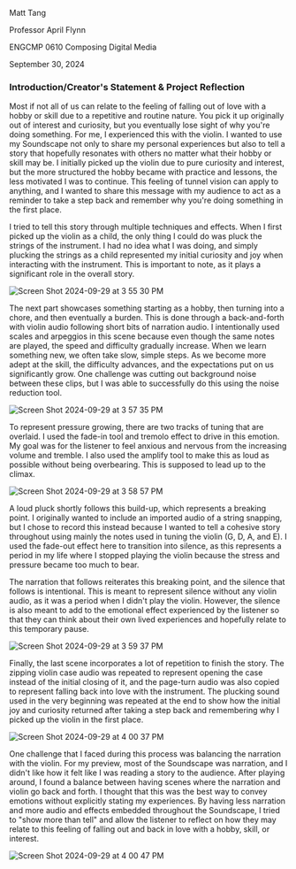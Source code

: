 Matt Tang

Professor April Flynn

ENGCMP 0610 Composing Digital Media

September 30, 2024

### Introduction/Creator's Statement & Project Reflection
Most if not all of us can relate to the feeling of falling out of love with a hobby or skill due to a repetitive and routine nature. You pick it up originally out of interest and curiosity, but you eventually lose sight of why you're doing something. For me, I experienced this with the violin. I wanted to use my Soundscape not only to share my personal experiences but also to tell a story that hopefully resonates with others no matter what their hobby or skill may be. I initially picked up the violin due to pure curiosity and interest, but the more structured the hobby became with practice and lessons, the less motivated I was to continue. This feeling of tunnel vision can apply to anything, and I wanted to share this message with my audience to act as a reminder to take a step back and remember why you're doing something in the first place.

I tried to tell this story through multiple techniques and effects. When I first picked up the violin as a child, the only thing I could do was pluck the strings of the instrument. I had no idea what I was doing, and simply plucking the strings as a child represented my initial curiosity and joy when interacting with the instrument. This is important to note, as it plays a significant role in the overall story.

![Screen Shot 2024-09-29 at 3 55 30 PM](https://github.com/user-attachments/assets/44a74db3-3f53-4061-a606-99af65e26574)


The next part showcases something starting as a hobby, then turning into a chore, and then eventually a burden. This is done through a back-and-forth with violin audio following short bits of narration audio. I intentionally used scales and arpeggios in this scene because even though the same notes are played, the speed and difficulty gradually increase. When we learn something new, we often take slow, simple steps. As we become more adept at the skill, the difficulty advances, and the expectations put on us significantly grow. One challenge was cutting out background noise between these clips, but I was able to successfully do this using the noise reduction tool.

![Screen Shot 2024-09-29 at 3 57 35 PM](https://github.com/user-attachments/assets/61bebd8c-6ca8-44ae-b332-f77dcca980b5)


To represent pressure growing, there are two tracks of tuning that are overlaid. I used the fade-in tool and tremolo effect to drive in this emotion. My goal was for the listener to feel anxious and nervous from the increasing volume and tremble. I also used the amplify tool to make this as loud as possible without being overbearing. This is supposed to lead up to the climax.

![Screen Shot 2024-09-29 at 3 58 57 PM](https://github.com/user-attachments/assets/94d6ebee-7ebd-47bd-8a20-54ed69e5513a)


A loud pluck shortly follows this build-up, which represents a breaking point. I originally wanted to include an imported audio of a string snapping, but I chose to record this instead because I wanted to tell a cohesive story throughout using mainly the notes used in tuning the violin (G, D, A, and E). I used the fade-out effect here to transition into silence, as this represents a period in my life where I stopped playing the violin because the stress and pressure became too much to bear. 

The narration that follows reiterates this breaking point, and the silence that follows is intentional. This is meant to represent silence without any violin audio, as it was a period when I didn't play the violin. However, the silence is also meant to add to the emotional effect experienced by the listener so that they can think about their own lived experiences and hopefully relate to this temporary pause. 

![Screen Shot 2024-09-29 at 3 59 37 PM](https://github.com/user-attachments/assets/2028627d-e8a2-40f3-948b-c1ac7c7df553)

Finally, the last scene incorporates a lot of repetition to finish the story. The zipping violin case audio was repeated to represent opening the case instead of the initial closing of it, and the page-turn audio was also copied to represent falling back into love with the instrument. The plucking sound used in the very beginning was repeated at the end to show how the initial joy and curiosity returned after taking a step back and remembering why I picked up the violin in the first place.

![Screen Shot 2024-09-29 at 4 00 37 PM](https://github.com/user-attachments/assets/38031705-6c18-4921-a395-88f9d68cfc19)

One challenge that I faced during this process was balancing the narration with the violin. For my preview, most of the Soundscape was narration, and I didn't like how it felt like I was reading a story to the audience. After playing around, I found a balance between having scenes where the narration and violin go back and forth. I thought that this was the best way to convey emotions without explicitly stating my experiences. By having less narration and more audio and effects embedded throughout the Soundscape, I tried to "show more than tell" and allow the listener to reflect on how they may relate to this feeling of falling out and back in love with a hobby, skill, or interest.

![Screen Shot 2024-09-29 at 4 00 47 PM](https://github.com/user-attachments/assets/de4212d5-f3b0-4bb8-95f8-18462febb804)
